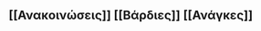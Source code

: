  **[[Ανακοινώσεις]]**   **[[Βάρδιες]]**   **[[Ανάγκες]]**
 ----------------------------------------------------------------


